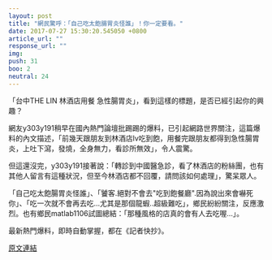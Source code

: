 ```yaml
---
layout: post
title: "網民驚呼：「自己吃太飽腸胃炎怪誰」！你一定要看。"
date: 2017-07-27 15:30:20.545050 +0800
article_url: ""
response_url: ""
img: 
push: 31
boo: 2
neutral: 24
---
```


「台中THE LIN 林酒店用餐 急性腸胃炎」，看到這樣的標題，是否已經引起你的興趣？

網友y303y191稍早在國內熱門論壇批踢踢的爆料，已引起網路世界關注，這篇爆料的內文描述，「前幾天跟朋友到林酒店lv吃到飽，用餐完跟朋友都得到急性腸胃炎，上吐下瀉，發燒，全身無力，看診所無效」，令人震驚。

但這還沒完，y303y191接著說：「轉診到中國醫急診，看了林酒店的粉絲團，也有其他人留言有這種狀況，但至今林酒店都不回覆，請問該如何處理」，驚呆眾人。

「自己吃太飽腸胃炎怪誰」、「饕客.絕對不會去"吃到飽餐廳".因為說出來會嚇死你」、「吃一次就不會再去吃...尤其是那個龍蝦..超級難吃」，鄉民紛紛關注，反應激烈。也有鄉民matlab1106試圖總結：「那種風格的店真的會有人去吃喔...」。

最新熱門爆料，即時自動掌握，都在《記者快抄》。

<a href = "https://www.ptt.cc/bbs/Gossiping/M.1501125575.A.085.html">原文連結</a>


